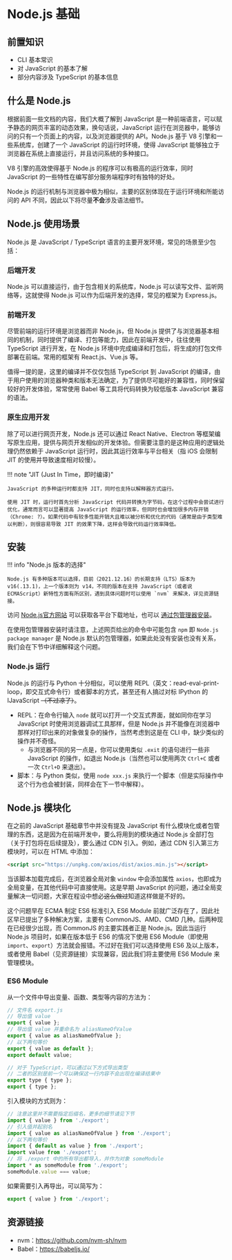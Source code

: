 # Node.js 基础

## 前置知识

- CLI 基本常识
- 对 JavaScript 的基本了解
- 部分内容涉及 TypeScript 的基本信息

## 什么是 Node.js

根据前面一些文档的内容，我们大概了解到 JavaScript 是一种前端语言，可以赋予静态的网页丰富的动态效果，换句话说，JavaScript 运行在浏览器中，能够访问的只有一个页面上的内容，以及浏览器提供的 API。Node.js 基于 V8 引擎和一些系统库，创建了一个 JavaScript 的运行时环境，使得 JavaScript 能够独立于浏览器在系统上直接运行，并且访问系统的多种接口。

V8 引擎的高效使得基于 Node.js 的程序可以有极高的运行效率，同时 JavaScript 的一些特性在编写部分服务端程序时有独特的好处。

Node.js 的运行机制与浏览器中极为相似，主要的区别体现在于运行环境和所能访问的 API 不同，因此以下将尽量**不会**涉及语法细节。

## Node.js 使用场景

Node.js 是 JavaScript / TypeScript 语言的主要开发环境，常见的场景至少包括：

### 后端开发

Node.js 可以直接运行，由于包含相关的系统库，Node.js 可以读写文件、监听网络等，这就使得 Node.js 可以作为后端开发的选择，常见的框架为 Express.js。

### 前端开发

尽管前端的运行环境是浏览器而非 Node.js，但 Node.js 提供了与浏览器基本相同的机制，同时提供了编译、打包等能力，因此在前端开发中，往往使用 TypeScript 进行开发，在 Node.js 环境中完成编译和打包后，将生成的打包文件部署在前端。常用的框架有 React.js、Vue.js 等。

值得一提的是，这里的编译并不仅仅包括 TypeScript 到 JavaScript 的编译，由于用户使用的浏览器种类和版本无法确定，为了提供尽可能好的兼容性，同时保留较好的开发体验，常常使用 Babel 等工具将代码转换为较低版本 JavaScript 兼容的语法。

### 原生应用开发

除了可以进行网页开发，Node.js 还可以通过 React Native、Electron 等框架编写原生应用，提供与网页开发相似的开发体验。但需要注意的是这种应用的逻辑处理仍然依赖于 JavaScript 运行时，因此其运行效率与平台相关（指 iOS 会限制 JIT 的使用并导致速度相对较慢）。

!!! note "JIT (Just In Time，即时编译)"

    JavaScript 的多种运行时都支持 JIT，同时也支持以解释器方式运行。

    使用 JIT 时，运行时首先分析 JavaScript 代码并转换为字节码，在这个过程中会尝试进行优化，通常而言可以显著提高 JavaScript 的运行效率，但同时也会增加很多内存开销（Chrome: ?）。如果代码中有较多性能开销大且难以被分析和优化的代码（通常是由于类型难以判断），则很容易导致 JIT 的效果下降，这样会导致代码运行效率降低。

## 安装

!!! info "Node.js 版本的选择"

    Node.js 有多种版本可以选择，目前（2021.12.16）的长期支持（LTS）版本为 v16(.13.1)，上一个版本则为 v14，不同的版本在支持 JavaScript（或者说 ECMAScript）新特性方面有所区别，遇到具体问题时可以使用 `nvm` 来解决，详见资源链接。

访问 [Node.js官方网站](https://nodejs.org/zh-cn/) 可以获取各平台下载地址，也可以 [通过包管理器安装](https://nodejs.org/zh-cn/download/package-manager/)。

在使用包管理器安装时请注意，上述网页给出的命令中可能包含 `npm` 即 `Node.js package manager` 是 Node.js 默认的包管理器，如果此处没有安装也没有关系，我们会在下节中详细解释这个问题。

### Node.js 运行

Node.js 的运行与 Python 十分相似，可以使用 REPL（英文：read-eval-print-loop，即交互式命令行）或者脚本的方式，甚至还有人搞过对标 IPython 的 IJavaScript ~~（不过凉了）~~。

- REPL：在命令行输入 `node` 就可以打开一个交互式界面，就如同你在学习 JavaScript 时使用浏览器调试工具那样，但是 Node.js 并不能像在浏览器中那样对打印出来的对象做复杂的操作，当然考虑到这是在 CLI 中，缺少类似的操作并不奇怪。
  - 与浏览器不同的另一点是，你可以使用类似 `.exit` 的语句进行一些非 JavaScript 的操作，如退出 Node.js（当然也可以使用两次 `Ctrl+C` 或者一次 `Ctrl+D` 来退出）。
- 脚本：与 Python 类似，使用 `node xxx.js` 来执行一个脚本（但是实际操作中这个行为也会被封装，同样会在下一节中解释）。

## Node.js 模块化

在之前的 JavaScript 基础章节中并没有提及 JavaScript 有什么模块化或者包管理的东西，这是因为在前端开发中，要么将用到的模块通过 Node.js 全部打包（关于打包将在后续提及），要么通过 CDN 引入。例如，通过 CDN 引入第三方模块时，可以在 HTML 中添加：

```html
<script src="https://unpkg.com/axios/dist/axios.min.js"></script>
```

当该脚本加载完成后，在浏览器全局对象 `window` 中会添加属性 `axios`，也即成为全局变量，在其他代码中可直接使用。这是早期 JavaScript 的问题，通过全局变量解决一切问题，大家在程设中想必<del>这么做过</del>知道这样做是不好的。

这个问题早在 ECMA 制定 ES6 标准引入 ES6 Module 前就广泛存在了，因此社区早已提出了多种解决方案，主要有 CommonJS、AMD、CMD 几种。后两种现在已经很少出现，而 CommonJS 的主要实践者正是 Node.js。因此当运行 Node.js 项目时，如果在版本低于 ES6 的情况下使用 ES6 Module（即使用 `import`、`export`）方法就会报错。不过好在我们可以选择使用 ES6 及以上版本，或者使用 Babel（见资源链接）实现兼容，因此我们将主要使用 ES6 Module 来管理模块。

### ES6 Module

从一个文件中导出变量、函数、类型等内容的方法为：

```javascript
// 文件名 export.js
// 导出值 value
export { value };
// 导出值 value 并重命名为 aliasNameOfValue
export { value as aliasNameOfValue };
// 以下两句等价
export { value as default };
export default value;

// 对于 TypeScript，可以通过以下方式导出类型
// 二者的区别是前一个可以确保这一行内容不会出现在编译结果中
export type { type };
export { type };
```

引入模块的方式则为：

```javascript
// 注意这里并不需要指定后缀名，更多的细节请见下节
import { value } from './export';
// 引入值并起别名
import { value as aliasNameOfValue } from './export';
// 以下两句等价
import { default as value } from './export';
import value from './export';
// 将 ./export 中的所有导出都导入，并作为对象 someModule
import * as someModule from './export';
someModule.value === value;
```

如果需要引入再导出，可以简写为：

```javascript
export { value } from './export';
```

## 资源链接

- nvm：<https://github.com/nvm-sh/nvm>
- Babel：<https://babeljs.io/>